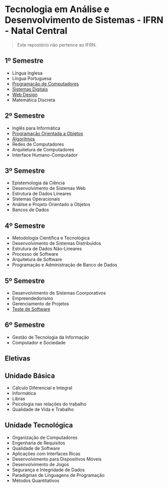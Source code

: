 # Tecnologia em Análise e Desenvolvimento de Sistemas - IFRN - Natal Central
> Este repostório não pertence ao IFRN. 
## 1º Semestre
* Língua Inglesa
* Língua Portuguesa
* [Programação de Computadores](https://github.com/ifrn-tads/awesome-tads/blob/master/disciplinas/programacao-de-computadores.md)
* [Sistemas Digitais](https://github.com/ifrn-tads/awesome-tads/blob/master/disciplinas/sistemas-digitais.md)
* [Web Design](https://github.com/ifrn-tads/awesome-tads/blob/master/disciplinas/webdesign.md)
* Matemática Discreta

## 2º Semestre
* Inglês para Informática
* [Programação Orientada a Objetos](https://github.com/ifrn-tads/awesome-tads/edit/master/disciplinas/programacao-orientada-a-objetos.md)
* [Algoritmos](https://github.com/ifrn-tads/awesome-tads/blob/master/disciplinas/algoritmos.md)
* Redes de Computadores
* Arquitetura de Computadores
* Interface Humano-Computador

## 3º Semestre

* Epistemologia da Ciência
* Desenvolvimento de Sistemas Web
* Estrutura de Dados Lineares
* Sistemas Operacionais
* Análise e Projeto Orientado a Objetos
* Bancos de Dados

## 4º Semestre

* Metodologia Científica e Tecnológica
* Desenvolvimento de Sistemas Distribuidos
* Estrutura de Dados Não-Lineares
* Processo de Software
* Arquitetura de Software
* Programação e Administração de Banco de Dados

## 5º Semestre

* Desenvolvimento de Sistemas Coorporativos
* Empreendedorismo
* Gerenciamento de Projetos
* [Teste de Software](https://github.com/ifrn-tads/awesome-tads/blob/master/disciplinas/teste-de-software.md)

## 6º Semestre

* Gestão de Tecnologia da Informação
* Computador e Sociedade

## Eletivas

## Unidade Básica

* Cálculo Diferencial e Integral
* Informática
* Libras
* Psicologia nas relações do trabalho
* Qualidade de Vida e Trabalho

## Unidade Tecnológica

* Organização de Computadores
* Engenharia de Requisitos
* Qualidade de Software
* Aplicações com Interfaces Ricas
* Desenvolvimento para Dispositivos Móveis
* Desenvolvimento de Jogos
* Segurança e Integridade de Dados
* Paradigmas de Linguagens de Programação
* Métodos Quantitativos



